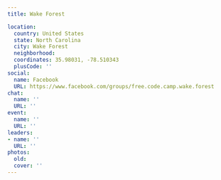 ```yaml
---
title: Wake Forest

location:
  country: United States
  state: North Carolina
  city: Wake Forest
  neighborhood: 
  coordinates: 35.98031, -78.510343
  plusCode: ''
social:
  name: Facebook
  URL: https://www.facebook.com/groups/free.code.camp.wake.forest
chat:
  name: ''
  URL: ''
event:
  name: ''
  URL: ''
leaders:
- name: ''
  URL: ''
photos:
  old: 
  cover: ''
---
```


